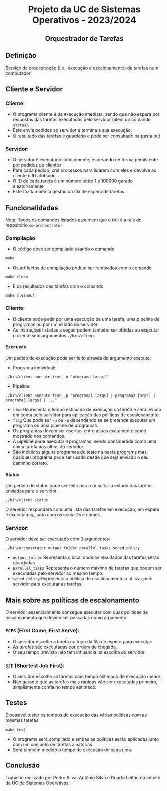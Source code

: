 <h1 align="center">Projeto da UC de Sistemas Operativos - 2023/2024</h1>
<h2 align="center">Orquestrador de Tarefas</h2>

## Definição
Serviço de orquestração (i.e., execução e escalonamento) de tarefas num computador.

## Cliente e Servidor
### Cliente:
- O programa cliente é de execução imediata, sendo que não espera por respostas das tarefas executadas pelo servidor (além do comando ```status```).
- Este envia pedidos ao servidor e termina a sua execução.
- O resultado das tarefas é guardado e pode ser consultado na pasta [out](https://github.com/Pedrosilva03/so-orchestrator/tree/main/out)
### Servidor:
- O servidor é executado infinitamente, esperando de forma persistente por pedidos de clientes.
- Para cada pedido, cria processos para lidarem com eles e devolve ao cliente o ID atribuído.
- O ID de cada tarefa é um número entre 1 e 100000 gerado aleatoriamente
- Este faz também a gestão da fila de espera de tarefas.

## Funcionalidades
Nota: Todos os comandos listados assumem que o ```PWD``` é a raiz do repositório ```so-orchestrator```

### Compilação
- O código deve ser compilado usando o comando
```console
make
```
- Os artifactos de compilação podem ser removidos com o comando
```console
make clean
```
- E os resultados das tarefas com o comando
```console
make cleanout
```

### Cliente:
- O cliente pode pedir por uma execução de uma tarefa, uma pipeline de programas ou por um estado do servidor.
- As instruções listadas a seguir podem também ser obtidas ao executar o cliente sem argumentos ```./bin/client```

#### Execução
Um pedido de execução pode ser feito através do argumento execute:
- Programa individual:
```console
./bin/client execute time -u "programa [args]"
```
- Pipeline:
```console
./bin/client execute time -p "programa1 [args] | programa2 [args] | programa3 [args] | ..."
```
- ```time``` Representa o tempo estimado de execução da tarefa e será levado em conta pelo servidor para aplicação das políticas de escalonamento.
- ```flag``` Que pode ser ```-u``` ou ```-p``` dependendo se se pretende executar um programa ou uma pipeline de programas.
- Os programas devem ser escritos entre aspas exatamente como mostrado nos comandos.
- A pipeline pode executar ```N``` programas, sendo considerada como uma única tarefa aos olhos do servidor.
- São incluidos alguns programas de teste na pasta [programs](https://github.com/Pedrosilva03/so-orchestrator/tree/main/programs) mas qualquer programa pode ser usado desde que seja enviado o seu caminho correto.

#### Status
Um pedido de status pode ser feito para consultar o estado das tarefas enviadas para o servidor.
```console
./bin/client status
```
O servidor responderá com uma lista das tarefas em execução, em espera e executadas, junto com os seus IDs e nomes.

### Servidor:
O servidor deve ser executado com 3 argumentos:
```console
./bin/orchestrator output_folder parallel_tasks sched_policy
```
- ```output_folder``` Representa o local onde os resultados das tarefas serão guardadas.
- ```parallel_tasks``` Representa o número máximo de tarefas que podem ser executadas pelo servidor ao mesmo tempo.
- ```sched_policy``` Representa a política de escalonamento a utilizar pelo servidor para executar as tarefas.

## Mais sobre as políticas de escalonamento
O servidor essencialmente consegue executar com duas políticas de escalonamento que devem ser passadas como argumento.
### ```FCFS``` (First Come, First Serve):
- O servidor escolhe a tarefa no topo da fila de espera para executar.
- As tarefas são executadas por ordem de chegada.
- O seu tempo previsto não tem influência na escolha do servidor.
### ```SJF``` (Shortest Job First):
- O servidor escolhe as tarefas com tempo estimado de execução menor.
- Não garante que as tarefas mais rápidas vão ser executadas primeiro, simplismente confia no tempo estimado.

## Testes
É possível testar os tempos de execução das várias políticas com as mesmas tarefas
```console
make test
```
- O programa será compilado e ambas as políticas serão aplicadas junto com um conjunto de tarefas aleatórias.
- Será também medido o tempo de execução de cada uma.

## Conclusão
Trabalho realizado por Pedro Silva, António Silva e Duarte Leitão no âmbito da UC de Sistemas Operativos.
